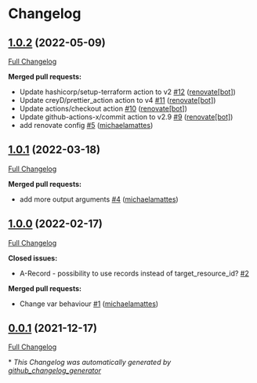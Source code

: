 # Changelog

## [1.0.2](https://github.com/T-Systems-MMS/terraform-azurerm-dns/tree/1.0.2) (2022-05-09)

[Full Changelog](https://github.com/T-Systems-MMS/terraform-azurerm-dns/compare/1.0.1...1.0.2)

**Merged pull requests:**

- Update hashicorp/setup-terraform action to v2 [\#12](https://github.com/T-Systems-MMS/terraform-azurerm-dns/pull/12) ([renovate[bot]](https://github.com/apps/renovate))
- Update creyD/prettier\_action action to v4 [\#11](https://github.com/T-Systems-MMS/terraform-azurerm-dns/pull/11) ([renovate[bot]](https://github.com/apps/renovate))
- Update actions/checkout action [\#10](https://github.com/T-Systems-MMS/terraform-azurerm-dns/pull/10) ([renovate[bot]](https://github.com/apps/renovate))
- Update github-actions-x/commit action to v2.9 [\#9](https://github.com/T-Systems-MMS/terraform-azurerm-dns/pull/9) ([renovate[bot]](https://github.com/apps/renovate))
- add renovate config [\#5](https://github.com/T-Systems-MMS/terraform-azurerm-dns/pull/5) ([michaelamattes](https://github.com/michaelamattes))

## [1.0.1](https://github.com/T-Systems-MMS/terraform-azurerm-dns/tree/1.0.1) (2022-03-18)

[Full Changelog](https://github.com/T-Systems-MMS/terraform-azurerm-dns/compare/1.0.0...1.0.1)

**Merged pull requests:**

- add more output arguments [\#4](https://github.com/T-Systems-MMS/terraform-azurerm-dns/pull/4) ([michaelamattes](https://github.com/michaelamattes))

## [1.0.0](https://github.com/T-Systems-MMS/terraform-azurerm-dns/tree/1.0.0) (2022-02-17)

[Full Changelog](https://github.com/T-Systems-MMS/terraform-azurerm-dns/compare/0.0.1...1.0.0)

**Closed issues:**

- A-Record - possibility to use records instead of target\_resource\_id? [\#2](https://github.com/T-Systems-MMS/terraform-azurerm-dns/issues/2)

**Merged pull requests:**

- Change var behaviour [\#1](https://github.com/T-Systems-MMS/terraform-azurerm-dns/pull/1) ([michaelamattes](https://github.com/michaelamattes))

## [0.0.1](https://github.com/T-Systems-MMS/terraform-azurerm-dns/tree/0.0.1) (2021-12-17)

[Full Changelog](https://github.com/T-Systems-MMS/terraform-azurerm-dns/compare/377d2b5afa5d0600b2c115c315584aba88707ac5...0.0.1)



\* *This Changelog was automatically generated by [github_changelog_generator](https://github.com/github-changelog-generator/github-changelog-generator)*
